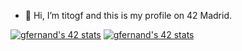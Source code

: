 - 👋 Hi, I’m titogf and this is my profile on 42 Madrid.

<a href="https://github.com/JaeSeoKim/badge42"><img src="https://badge42.vercel.app/api/v2/claflcrzb01030fl3j805opew/stats?cursusId=21&coalitionId=64" alt="gfernand's 42 stats" /></a>
<a href="https://github.com/JaeSeoKim/badge42"><img src="https://badge42.vercel.app/api/v2/claflcrzb01030fl3j805opew/stats?cursusId=9&coalitionId=piscine" alt="gfernand's 42 stats" /></a>
